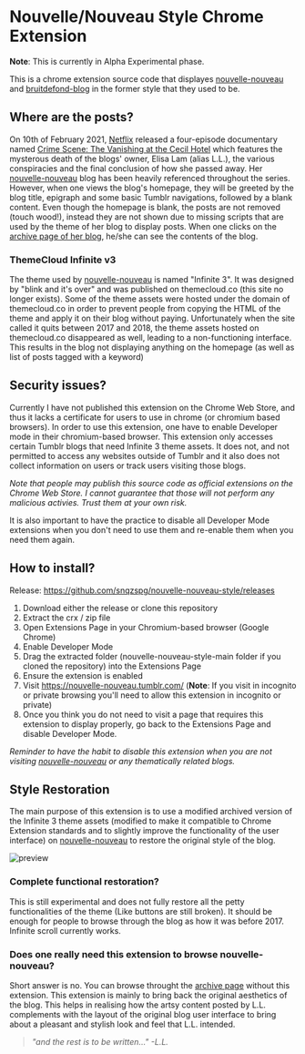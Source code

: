 # Nouvelle/Nouveau Style Chrome Extension
**Note**: This is currently in Alpha Experimental phase.

This is a chrome extension source code that displayes [nouvelle-nouveau](https://nouvelle-nouveau.tumblr.com/) and [bruitdefond-blog](https://bruitdefond-blog.tumblr.com/) in the former style that they used to be.

## Where are the posts?
On 10th of February 2021, [Netflix](https://www.netflix.com/) released a four-episode documentary named [Crime Scene: The Vanishing at the Cecil Hotel](https://www.netflix.com/title/81183727) which features the mysterous death of the blogs' owner, Elisa Lam (alias L.L.), the various conspiracies and the final conclusion of how she passed away. Her [nouvelle-nouveau](https://nouvelle-nouveau.tumblr.com/) blog has been heavily referenced throughout the series. However, when one views the blog's homepage, they will be greeted by the blog title, epigraph and some basic Tumblr navigations, followed by a blank content. Even though the homepage is blank, the posts are not removed (touch wood!), instead they are not shown due to missing scripts that are used by the theme of her blog to display posts. When one clicks on the [archive page of her blog](https://nouvelle-nouveau.tumblr.com/archive), he/she can see the contents of the blog.

### ThemeCloud Infinite v3
The theme used by [nouvelle-nouveau](https://nouvelle-nouveau.tumblr.com/) is named "Infinite 3". It was designed by "blink and it's over" and was published on themecloud.co (this site no longer exists). Some of the theme assets were hosted under the domain of themecloud.co in order to prevent people from copying the HTML of the theme and apply it on their blog without paying. Unfortunately when the site called it quits between 2017 and 2018, the theme assets hosted on themecloud.co disappeared as well, leading to a non-functioning interface. This results in the blog not displaying anything on the homepage (as well as list of posts tagged with a keyword)

## Security issues?
Currently I have not published this extension on the Chrome Web Store, and thus it lacks a certificate for users to use in chrome (or chromium based browsers). In order to use this extension, one have to enable Developer mode in their chromium-based browser. This extension only accesses certain Tumblr blogs that need Infinite 3 theme assets. It does not, and not permitted to access any websites outside of Tumblr and it also does not collect information on users or track users visiting those blogs.

*Note that people may publish this source code as official extensions on the Chrome Web Store. I cannot guarantee that those will not perform any malicious activies. Trust them at your own risk.*

It is also important to have the practice to disable all Developer Mode extensions when you don't need to use them and re-enable them when you need them again. 

## How to install?
Release: https://github.com/snqzspg/nouvelle-nouveau-style/releases
  1. Download either the release or clone this repository
  2. Extract the crx / zip file
  3. Open Extensions Page in your Chromium-based browser (Google Chrome)
  4. Enable Developer Mode
  5. Drag the extracted folder (nouvelle-nouveau-style-main folder if you cloned the repository) into the Extensions Page
  6. Ensure the extension is enabled
  7. Visit https://nouvelle-nouveau.tumblr.com/ (**Note**: If you visit in incognito or private browsing you'll need to allow this extension in incognito or private)
  8. Once you think you do not need to visit a page that requires this extension to display properly, go back to the Extensions Page and disable Developer Mode.

*Reminder to have the habit to disable this extension when you are not visiting [nouvelle-nouveau](https://nouvelle-nouveau.tumblr.com/) or any thematically related blogs.*

## Style Restoration
The main purpose of this extension is to use a modified archived version of the Infinite 3 theme assets (modified to make it compatible to Chrome Extension standards and to slightly improve the functionality of the user interface) on [nouvelle-nouveau](https://nouvelle-nouveau.tumblr.com/) to restore the original style of the blog. 

![preview](https://user-images.githubusercontent.com/43104884/115401597-272ddb00-a21d-11eb-84e6-fe87491d8a59.jpg)

### Complete functional restoration?
This is still experimental and does not fully restore all the petty functionalities of the theme (Like buttons are still broken). It should be enough for people to browse through the blog as how it was before 2017. Infinite scroll currently works.

### Does one really need this extension to browse nouvelle-nouveau?
Short answer is no. You can browse throught the [archive page](https://nouvelle-nouveau.tumblr.com/archive) without this extension. This extension is mainly to bring back the original aesthetics of the blog. This helps in realising how the artsy content posted by L.L. complements with the layout of the original blog user interface to bring about a pleasant and stylish look and feel that L.L. intended. 

> *"and the rest is to be written…" -L.L.*
